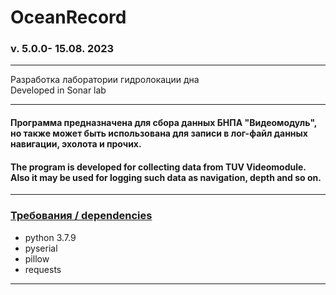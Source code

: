 # OceanRecord
### v. 5.0.0- 15.08. 2023
---
Разработка лаборатории гидролокации дна</br>
Developed in Sonar lab</br>

---
#### Программа предназначена для сбора данных БНПА "Видеомодуль", но также может быть использована для записи в лог-файл данных навигации, эхолота и прочих.


#### The program is developed for collecting data from TUV Videomodule. Also it may be used for logging such data as navigation, depth and so on.
---

### <u>Требования / dependencies</u>
+ python 3.7.9
+ pyserial
+ pillow
+ requests
---

